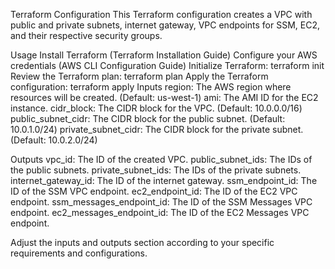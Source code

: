 Terraform Configuration
This Terraform configuration creates a VPC with public and private subnets, internet gateway, VPC endpoints for SSM, EC2, and their respective security groups.

Usage
Install Terraform (Terraform Installation Guide)
Configure your AWS credentials (AWS CLI Configuration Guide)
Initialize Terraform: terraform init 
Review the Terraform plan: terraform plan 
Apply the Terraform configuration: terraform apply
Inputs region: The AWS region where resources will be created. (Default: us-west-1) 
ami: The AMI ID for the EC2 instance. 
cidr_block: The CIDR block for the VPC. (Default: 10.0.0.0/16) 
public_subnet_cidr: The CIDR block for the public subnet. (Default: 10.0.1.0/24) 
private_subnet_cidr: The CIDR block for the private subnet. (Default: 10.0.2.0/24)

Outputs 
vpc_id: The ID of the created VPC. 
public_subnet_ids: The IDs of the public subnets. 
private_subnet_ids: The IDs of the private subnets. 
internet_gateway_id: The ID of the internet gateway. 
ssm_endpoint_id: The ID of the SSM VPC endpoint. 
ec2_endpoint_id: The ID of the EC2 VPC endpoint. 
ssm_messages_endpoint_id: The ID of the SSM Messages VPC endpoint. 
ec2_messages_endpoint_id: The ID of the EC2 Messages VPC endpoint.

Adjust the inputs and outputs section according to your specific requirements and configurations.

